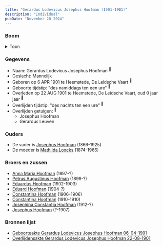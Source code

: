 ```yaml
---
title: "Gerardus Lodevicus Josephus Hoofman (1901-1901)"
description: "Individual"
pubDate: "November 20 2024"
---
```


### Boom
<details><summary>Toon</summary>

![test](https://www.plantuml.com/plantuml/svg/ZP9DJoCn38Rl-HKMFN2grCzPMbKL5BK5nBBLikoryanC9vfCKiKPgWhrlsFQ0Sg1NMwHuzT-xDVd7374ghIA2-FM6B245BDY5NpbzAMtFa0Cw5Y-o4ML6qsGcP1PEhofNCSjb5Ic5FWGuaY1VDokIHrLpImomxC2W8aFciAVt6I58-RHg4JZncFegfrIfx3Ojs9rK9pSUAPrNZ5SUVzOeZi1PBXkjLgTFa1ZsftrPnEf-_neoEeTZ8OffjjbwcEqD1n3fmSN3tDedoK9p0DYjJbAvQAoTebEBxFWcLClFA-Q3jmyt45x82rEkIco9t8vhaW0QwgV67DZDSAjzrd1Rr3jGK-WPfDfTzhz5rGVxgSBWVhHax5S96UOwHjWPpMO3FC5s6Yu8QsDMxsc3-3krrzfCqZsW3FPMjA3XZMhF6x9MhyHo9sgjzbirXcgdkGZK2ibiFzAr5kxEGKCMjovzPgUJ2QlhmmJ6Rnx_N_Z4hXO_9PHMssu8YhbglHtDjGvsFrP9dTrJaxBdRy0)
</details>

### Gegevens
- Naam: Gerardus Lodevicus Josephus Hoofman <sup><a href="../s00333/" style="text-decoration:none" title="Geboorteakte Gerardus Lodevicus Josephus Hoofman 06-04-1901">:link:</a></sup>
- Geslacht: Mannelijk
- Geboren op 6 APR 1901 te Heemstede, De Leidsche Vaart <sup><a href="../s00333/" style="text-decoration:none" title="Geboorteakte Gerardus Lodevicus Josephus Hoofman 06-04-1901">:link:</a></sup>
- Geboorte tijdstip: "des namiddags ten een ure" <sup><a href="../s00333/" style="text-decoration:none" title="Geboorteakte Gerardus Lodevicus Josephus Hoofman 06-04-1901">:link:</a></sup>
- Overleden op 22 AUG 1901 te Heemstede, De Leidsche Vaart, oud 0 jaar jaar <sup><a href="../s00334/" style="text-decoration:none" title="Overlijdensakte Gerardus Lodevicus Josephus Hoofman 22-08-1901">:link:</a></sup>
- Overlijden tijdstip: "des nachts ten een ure" <sup><a href="../s00334/" style="text-decoration:none" title="Overlijdensakte Gerardus Lodevicus Josephus Hoofman 22-08-1901">:link:</a></sup>
- Overlijden getuigen: <sup><a href="../s00334/" style="text-decoration:none" title="Overlijdensakte Gerardus Lodevicus Josephus Hoofman 22-08-1901">:link:</a></sup>
  - Josephus Hoofman
  - Gerardus Leuven

### Ouders
- De vader is [Josephus Hoofman](../i00025/) (1866-1925)
- De moeder is [Mathilda Loocks](../i00194/) (1874-1966)

### Broers en zussen
- [Anna Maria Hoofman](../i00203/) (1897-?)
- [Petrus Augustinus Hoofman](../i00195/) (1899-?)
- [Eduardus Hoofman](../i00197/) (1902-1903)
- [Eduard Hoofman](../i00198/) (1904-?)
- [Constantina Hoofman](../i00199/) (1906-1906)
- [Constantina Hoofman](../i00201/) (1910-1910)
- [Josephina Constantia Hoofman](../i00202/) (1912-?)
- [Josephus Hoofman](../i00200/) (?-1907)

### Bronnen lijst
- [Geboorteakte Gerardus Lodevicus Josephus Hoofman 06-04-1901](../s00333/)
- [Overlijdensakte Gerardus Lodevicus Josephus Hoofman 22-08-1901](../s00334/)